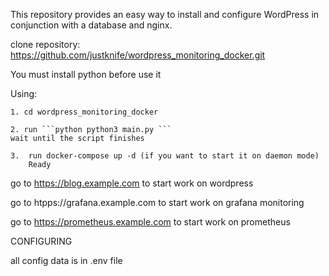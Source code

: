 This repository provides an easy way to install and configure WordPress in conjunction with a database and nginx.



clone repository: https://github.com/justknife/wordpress_monitoring_docker.git

You must install python before use it 

   Using:

    1. cd wordpress_monitoring_docker

    2. run ```python python3 main.py ```
    wait until the script finishes

    3.  run docker-compose up -d (if you want to start it on daemon mode)
        Ready
        

go to https://blog.example.com to start work on wordpress


go to htpps://grafana.example.com to start work on grafana monitoring


go to https://prometheus.example.com to start work on prometheus

CONFIGURING


all config data is in .env file 
